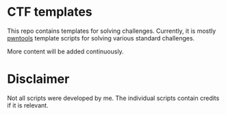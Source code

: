 # CTF templates

This repo contains templates for solving challenges.
Currently, it is mostly [pwntools](https://docs.pwntools.com/en/stable/) template scripts for solving various standard challenges.

More content will be added continuously.

# Disclaimer

Not all scripts were developed by me.
The individual scripts contain credits if it is relevant.
